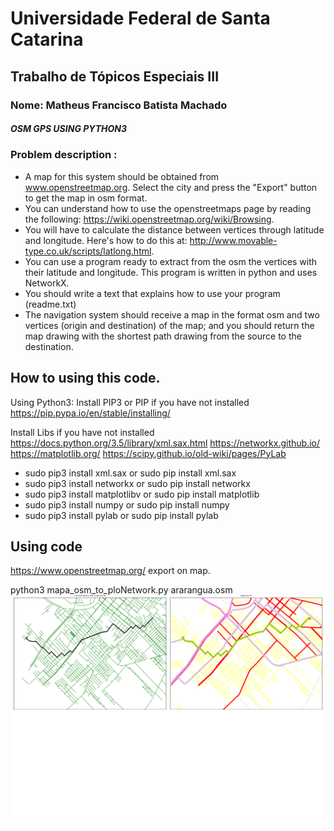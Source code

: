 # Universidade Federal de Santa Catarina
## Trabalho de Tópicos Especiais III
### Nome: Matheus Francisco Batista Machado

##### OSM GPS USING PYTHON3

### Problem description :

*	A map for this system should be obtained from www.openstreetmap.org. Select the city and press the "Export" button to get the map in osm format.
*	You can understand how to use the openstreetmaps page by reading the following: https://wiki.openstreetmap.org/wiki/Browsing.
*	You will have to calculate the distance between vertices through latitude and longitude. Here's how to do this at: http://www.movable-type.co.uk/scripts/latlong.html.
*	You can use a program ready to extract from the osm the vertices with their latitude and longitude. This program is written in python and uses NetworkX.
*	You should write a text that explains how to use your program (readme.txt)
* 	The navigation system should receive a map in the format osm and two vertices (origin and destination) of the map; and you should return the map drawing with the shortest path drawing from the source to the destination.



## How to using this code.

Using Python3:
Install PIP3 or PIP if you have not installed
https://pip.pypa.io/en/stable/installing/

Install Libs if you have not installed
https://docs.python.org/3.5/library/xml.sax.html
https://networkx.github.io/
https://matplotlib.org/
https://scipy.github.io/old-wiki/pages/PyLab

* sudo pip3 install xml.sax  or  sudo pip install xml.sax
* sudo pip3 install networkx  or  sudo pip install networkx
* sudo pip3 install matplotlibv or sudo pip install matplotlib
* sudo pip3 install numpy or sudo pip install numpy
* sudo pip3 install pylab or sudo pip install pylab


## Using code
https://www.openstreetmap.org/
export on map.


python3 mapa_osm_to_ploNetwork.py ararangua.osm
<img src="mapa.png" />

